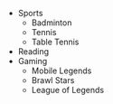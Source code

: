 - Sports
  - Badminton
  - Tennis
  - Table Tennis
- Reading
- Gaming
  - Mobile Legends
  - Brawl Stars
  - League of Legends
